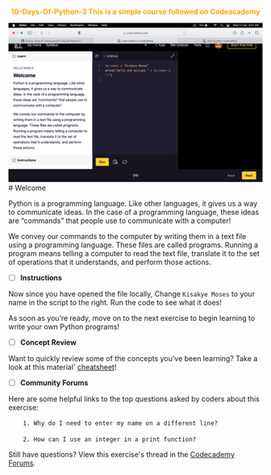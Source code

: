 <p align="center" style="color:#FFa500">
 <strong> 10-Days-Of-Python-3 This is a simple course followed on Codeacademy </strong> </p>

<img src="demo.png" alt="this is demo of the Codeacademy IDE">
# Welcome

Python is a programming language. Like other languages, it gives us a way to communicate ideas. In the case of a programming language, these ideas are “commands” that people use to communicate with a computer!

We convey our commands to the computer by writing them in a text file using a programming language. These files are called programs. Running a program means telling a computer to read the text file, translate it to the set of operations that it understands, and perform those actions.

- [ ] **Instructions**

Now since you have opened the file locally, Change `Kisakye Moses` to your name in the script to the right. Run the code to see what it does!

As soon as you’re ready, move on to the next exercise to begin learning to write your own Python programs!

- [ ] **Concept Review**

Want to quickly review some of the concepts you’ve been learning? Take a look at this material' [cheatsheet](https://www.codecademy.com/learn/learn-python-3/modules/learn-python3-hello-world/cheatsheet)!

- [ ] **Community Forums**

Here are some helpful links to the top questions asked by coders about this exercise:

        1. Why do I need to enter my name on a different line?

        2. How can I use an integer in a print function?

Still have questions? View this exercise's thread in the [Codecademy Forums](https://discuss.codecademy.com/t/371593?_gl=1*nil4w0*_ga*NDM3ODQ0NDk5LjE2ODEzMTEzNzc.*_ga_3LRZM6TM9L*MTY4MTMxMTQzMy4xLjEuMTY4MTMxMjY4OC40My4wLjA.).
